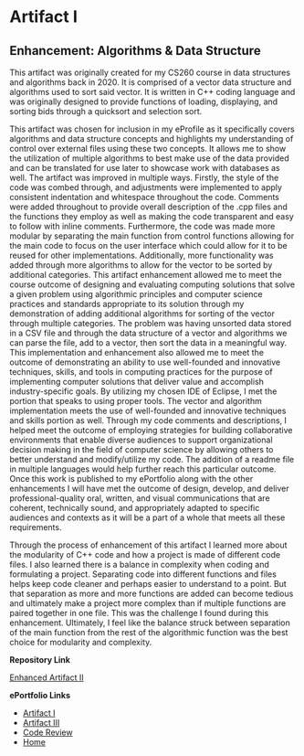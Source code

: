 # Artifact I
## Enhancement: Algorithms & Data Structure

This artifact was originally created for my CS260 course in data structures and algorithms back in 2020. It is comprised of a vector data structure and algorithms used to sort said vector. It is written in C++ coding language and was originally designed to provide functions of loading, displaying, and sorting bids through a quicksort and selection sort. 

This artifact was chosen for inclusion in my eProfile as it specifically covers algorithms and data structure concepts and highlights my understanding of control over external files using these two concepts. It allows me to show the utilization of multiple algorithms to best make use of the data provided and can be translated for use later to showcase work with databases as well. The artifact was improved in multiple ways. Firstly, the style of the code was combed through, and adjustments were implemented to apply consistent indentation and whitespace throughout the code. Comments were added throughout to provide overall description of the .cpp files and the functions they employ as well as making the code transparent and easy to follow with inline comments. Furthermore, the code was made more modular by separating the main function from control functions allowing for the main code to focus on the user interface which could allow for it to be reused for other implementations. Additionally, more functionality was added through more algorithms to allow for the vector to be sorted by additional categories. This artifact enhancement allowed me to meet the course outcome of designing and evaluating computing solutions that solve a given problem using algorithmic principles and computer science practices and standards appropriate to its solution through my demonstration of adding additional algorithms for sorting of the vector through multiple categories. The problem was having unsorted data stored in a CSV file and through the data structure of a vector and algorithms we can parse the file, add to a vector, then sort the data in a meaningful way. This implementation and enhancement also allowed me to meet the outcome of demonstrating an ability to use well-founded and innovative techniques, skills, and tools in computing practices for the purpose of implementing computer solutions that deliver value and accomplish industry-specific goals. By utilizing my chosen IDE of Eclipse, I met the portion that speaks to using proper tools. The vector and algorithm implementation meets the use of well-founded and innovative techniques and skills portion as well. Through my code comments and descriptions, I helped meet the outcome of employing strategies for building collaborative environments that enable diverse audiences to support organizational decision making in the field of computer science by allowing others to better understand and modify/utilize my code. The addition of a readme file in multiple languages would help further reach this particular outcome. Once this work is published to my ePortfolio along with the other enhancements I will have met the outcome of design, develop, and deliver professional-quality oral, written, and visual communications that are coherent, technically sound, and appropriately adapted to specific audiences and contexts as it will be a part of a whole that meets all these requirements. 

Through the process of enhancement of this artifact I learned more about the modularity of C++ code and how a project is made of different code files. I also learned there is a balance in complexity when coding and formulating a project. Separating code into different functions and files helps keep code cleaner and perhaps easier to understand to a point. But that separation as more and more functions are added can become tedious and ultimately make a project more complex than if multiple functions are paired together in one file. This was the challenge I found during this enhancement. Ultimately, I feel like the balance struck between separation of the main function from the rest of the algorithmic function was the best choice for modularity and complexity. 

**Repository Link**<br>

[Enhanced Artifact II](https://github.com/Shayden87/Algorithms-Data-Structures)

**ePortfolio Links** <br> 

* [Artifact I](ArtifactOne.md)
* [Artifact III](ArtifactThree.md)
* [Code Review](CodeReview.md)
* [Home](index.md)
